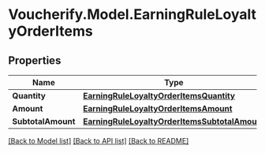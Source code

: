 # Voucherify.Model.EarningRuleLoyaltyOrderItems

## Properties

Name | Type | Description | Notes
------------ | ------------- | ------------- | -------------
**Quantity** | [**EarningRuleLoyaltyOrderItemsQuantity**](EarningRuleLoyaltyOrderItemsQuantity.md) |  | [optional] 
**Amount** | [**EarningRuleLoyaltyOrderItemsAmount**](EarningRuleLoyaltyOrderItemsAmount.md) |  | [optional] 
**SubtotalAmount** | [**EarningRuleLoyaltyOrderItemsSubtotalAmount**](EarningRuleLoyaltyOrderItemsSubtotalAmount.md) |  | [optional] 

[[Back to Model list]](../README.md#documentation-for-models) [[Back to API list]](../README.md#documentation-for-api-endpoints) [[Back to README]](../README.md)

